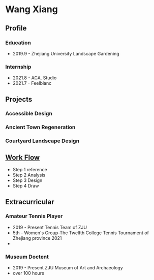 # Wang Xiang
## Profile
### Education
- 2019.9 - Zhejiang University Landscape Gardening

### Internship 
- 2021.8 - ACA. Studio
- 2021.7 - Feelblanc

## Projects
### Accessible Design 
### Ancient Town Regeneration 
### Courtyard Landscape Design 

## [Work Flow](website/index.md)
- Step 1 reference
- Step 2 Analysis
- Step 3 Design
- Step 4 Draw

## Extracurricular
### Amateur Tennis Player
- 2019 - Present Tennis Team of ZJU   
- 5th - Women's Group-The Twelfth College Tennis Tournament of Zhejiang province 2021
- 
### Museum Doctent
- 2019 - Present ZJU Museum of Art and Archaeology
- over 100 hours
